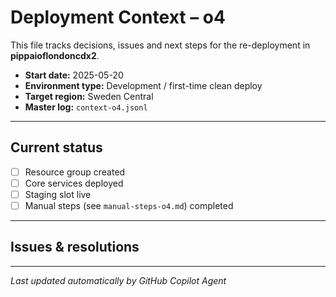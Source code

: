 # Deployment Context – o4

This file tracks decisions, issues and next steps for the re-deployment in **pippaioflondoncdx2**.

- **Start date:** 2025-05-20  
- **Environment type:** Development / first-time clean deploy  
- **Target region:** Sweden Central  
- **Master log:** `context-o4.jsonl`

---

## Current status
- [ ] Resource group created  
- [ ] Core services deployed  
- [ ] Staging slot live  
- [ ] Manual steps (see `manual-steps-o4.md`) completed  

---

## Issues & resolutions
<!-- append items here -->

---

_Last updated automatically by GitHub Copilot Agent_
